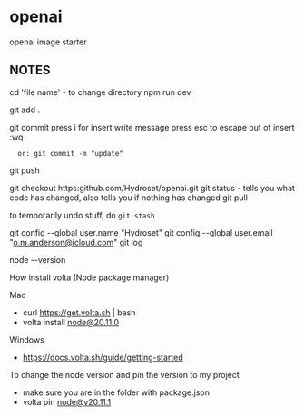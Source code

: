 # openai
openai image starter

## NOTES

cd 'file name'  - to change directory 
npm run dev

git add .

git commit
  press i for insert
  write message
  press esc to escape out of insert
  :wq

      or: git commit -m "update"

git push



git checkout https:github.com/Hydroset/openai.git
git status - tells you what code has changed, also tells you if nothing has changed
git pull

 to temporarily undo stuff, do `git stash`


git config --global user.name "Hydroset"
git config --global user.email "o.m.anderson@icloud.com"
git log


node --version

How install volta (Node package manager)

Mac
* curl https://get.volta.sh | bash
* volta install node@20.11.0

Windows
* https://docs.volta.sh/guide/getting-started

To change the node version and pin the version to my project
* make sure you are in the folder with package.json
* volta pin node@v20.11.1


